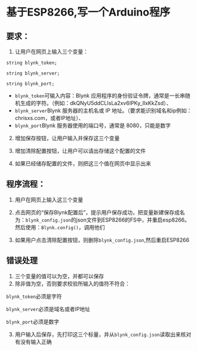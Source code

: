 
# 基于ESP8266,写一个Arduino程序

## 要求：
1. 让用户在网页上输入三个变量：

`string blynk_token;`

`string blynk_server;`

`string blynk_port;`

- `blynk_token`可输入内容：Blynk 应用程序的身份验证令牌，通常是一长串随机生成的字符。（例如：dkQNyU5ddCLIsLa2xv6IPKy_IlxKkZsd）、
- `blynk_server`Blynk 服务器的主机名或 IP 地址。（要求能识别域名和ip例如：chrisxs.com，或者IP地址）、
- `blynk_port`Blynk 服务器使用的端口号，通常是 8080，只能是数字

2. 增加保存按钮，让用户输入并保存这三个变量

3. 增加清除配置按钮，让用户可以请出存储这个配置的文件

4. 如果已经储存配置的文件，则把这三个值在网页中显示出来

## 程序流程：

1. 用户在网页上输入这三个变量

2. 点击网页的“保存Blynk配置后”，提示用户保存成功，把变量新建保存成名为：`blynk_config.json`的json文件到ESP8266的FS中，并重启esp8266。然后使用：`Blynk.config()`，调用他们

3. 如果用户点击清除配置按钮，则删除`blynk_config.json`,然后重启ESP8266

## 错误处理

1. 三个变量的值可以为空，并都可以保存
2. 除非值为空，否则要求校验所输入的值符不符合：

`blynk_token`必须是字符

`blynk_server`必须是域名或者IP地址

`blynk_port`必须是数字

3. 用户输入后保存，先打印这三个标量，并从`blynk_config.json`读取出来核对有没有输入正确

